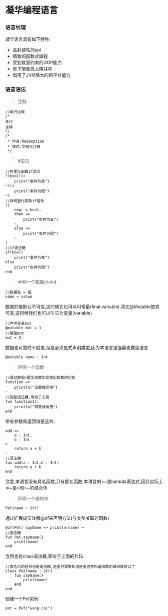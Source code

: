 # 凝华编程语言
### 语言纹理
凝华语言具有如下特性:
+ 高封装性的api
+ 精致的函数式编程
+ 受到故意约束的OOP能力
+ 低下限和高上限并存
+ 借用了JVM强大的跨平台能力
### 语言语法
> 注释
```
//单行注释
/*
多行
注释
*/
/*
 * 作者:Redemption
 * 描述:文档化注释
 */
```
> if语句
```
//柯里化函数if语句
?(bool)(>
    print("条件为真")
~)(>
    print("条件为假")
~)
//非柯里化函数if语句
?(
    expr = bool,
    then =>
        print("条件为真")
    ~,
    else =>
        print("条件为假")
    ~
)
//if语法糖
if(bool)
    print("条件为真")
else
    print("条件为假")
end
```
> 声明一个数据(data):
```
//数据名 = 值
name = value
```
数据的值默认不可变,这时候它也可以叫常量(final variable),添加@Mutable使其可变,这时候我们也可以叫它为变量(variable)
```
//声明变量mut
@mutable mut = 1
//赋值mut
mut = 2
```
数据也可暂时不赋值,但是必须显式声明类型,因为本语言是强静态类型语言
```
@mutable name : Int
```
> 声明一个函数
```
//通过数据+匿名函数实现类似函数的功能
function =>
    println("函数被调用")
~
//函数语法糖,等效于上面
fun function2()
    println("函数被调用")
end
```
带有参数和返回值是这样:
```
add =>
    a : Int,
    b : Int
>
    return a + b
~
//语法糖
fun add(a : Int,b : Int)
    return a + b
end
```
注意,本语言没有具名函数,只有匿名函数,本语言的>~是lambda表达式,因此实际上=>~是=和>~的结合体
> 声明一个结构体
```
Pet(name : Str)
```
通过扩展成员注解@of来声明方法(与类型关联的函数)
```
@of(Pet) sayName => println(name) ~
//语法糖
fun Pet.sayName()
    print(name)
end
```
当然也有class语法糖,等价于上面的代码
```
//类名后的括号也是语法糖,这里只需要知道是省去写构造函数的麻烦就可以了
class Pet(name : Str)
    fun sayName()
        print(name)
    end
end
```
创建一个Pet实例
```
pet = Pet("wang cai")
```